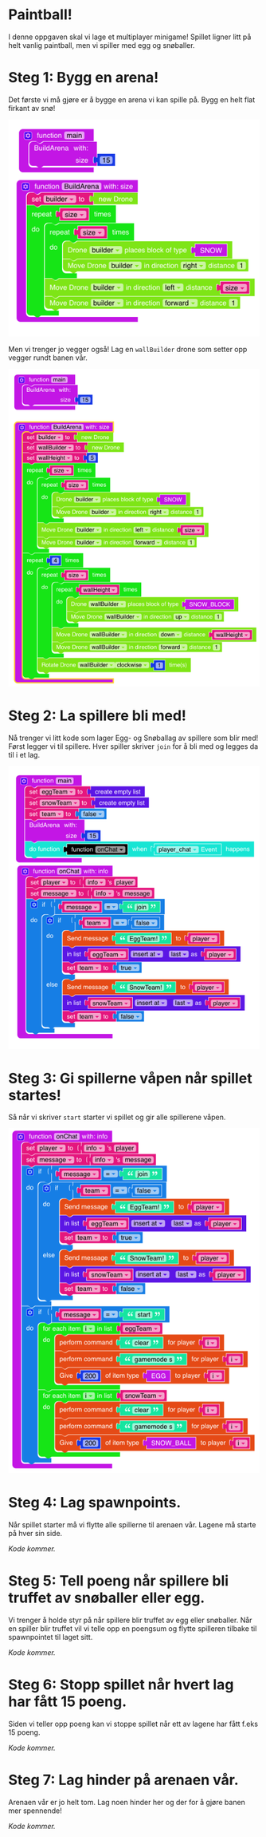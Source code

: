 # Paintball! 

I denne oppgaven skal vi lage et multiplayer minigame! Spillet ligner litt på
helt vanlig paintball, men vi spiller med egg og snøballer. 

# Steg 1: Bygg en arena! 

Det første vi må gjøre er å bygge en arena vi kan spille på. Bygg en helt flat
firkant av snø! 

![kode](images/snowbase.png) 

Men vi trenger jo vegger også! Lag en `wallBuilder` drone som setter opp vegger
rundt banen vår. 

![](images/wallbuilder.png) 

# Steg 2: La spillere bli med! 

Nå trenger vi litt kode som lager Egg- og Snøballag av spillere som blir med!
Først legger vi til spillere. Hver spiller skriver `join` for å bli med og
legges da til i et lag. 

![](images/teams.png) 

# Steg 3: Gi spillerne våpen når spillet startes! 

Så når vi skriver `start` starter vi spillet og gir alle spillerene våpen. 

![](images/eggsnsnowballs.png)

# Steg 4: Lag spawnpoints. 
Når spillet starter må vi flytte alle spillerne til arenaen vår. Lagene må
starte på hver sin side. 

*Kode kommer.*

# Steg 5: Tell poeng når spillere bli truffet av snøballer eller egg.

Vi trenger å holde styr på når spillere blir truffet av egg eller snøballer. Når
en spiller blir truffet vil vi telle opp en poengsum og flytte spilleren tilbake
til spawnpointet til laget sitt. 

*Kode kommer.*


# Steg 6: Stopp spillet når hvert lag har fått 15 poeng. 
Siden vi teller opp poeng kan vi stoppe spillet når ett av lagene har fått f.eks
15 poeng. 

*Kode kommer.*


# Steg 7: Lag hinder på arenaen vår. 
Arenaen vår er jo helt tom. Lag noen hinder her og der for å gjøre banen mer
spennende! 

*Kode kommer.*



